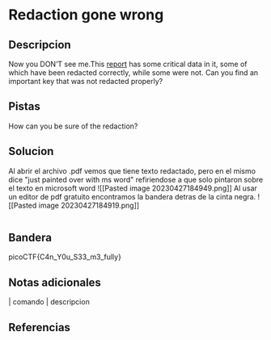 
# Redaction gone wrong

## Descripcion
Now you DON’T see me.This [report](https://artifacts.picoctf.net/c/84/Financial_Report_for_ABC_Labs.pdf) has some critical data in it, some of which have been redacted correctly, while some were not. Can you find an important key that was not redacted properly?
## Pistas
How can you be sure of the redaction?
## Solucion
Al abrir el archivo .pdf vemos que tiene texto redactado, pero en el mismo dice "just painted over with ms word" refiriendose a que solo pintaron sobre el texto en microsoft word
![[Pasted image 20230427184949.png]]
Al usar un editor de pdf gratuito encontramos la bandera detras de la cinta negra. 
![[Pasted image 20230427184919.png]]
```bash()
```

## Bandera

picoCTF{C4n_Y0u_S33_m3_fully}

## Notas adicionales

| comando | descripcion

## Referencias
